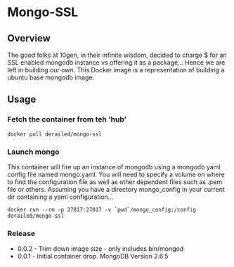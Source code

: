 # Mongo-SSL

## Overview

 The good folks at 10gen, in their infinite wisdom, decided to charge $
 for an SSL enabled mongodb instance vs offering it as a package...
 Hence we are left in building our own. This Docker image is a representation
 of building a ubuntu base mongodb image.

## Usage

### Fetch the container from teh 'hub'
```
docker pull derailed/mongo-ssl
```

### Launch mongo

This container will fire up an instance of mongodb using a mongodb yaml config
file named mongo.yaml. You will need to specify a volume on where to find the
configuration file as well as other dependent files such as .pem file or others.
Assuming you have a directory mongo_config in your current dir containing a yaml
configuration...
```
docker run --rm -p 27017:27017 -v `pwd`/mongo_config:/config derailed/mongo-ssl
```

### Release

* 0.0.2 - Trim down image size - only includes bin/mongod
* 0.0.1 - Initial container drop. MongoDB Version 2.6.5
